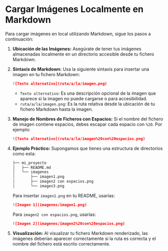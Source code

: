 <!-- Autor: Daniel Benjamin Perez Morales -->
<!-- GitHub: https://github.com/DanielBenjaminPerezMoralesDev13 -->
<!-- GitLab: https://gitlab.com/DanielBenjaminPerezMoralesDev13 -->
<!-- Correo electrónico: danielperezdev@proton.me -->

# Cargar Imágenes Localmente en Markdown

Para cargar imágenes en local utilizando Markdown, sigue los pasos a continuación:

1. **Ubicación de las Imágenes:**
   Asegúrate de tener tus imágenes almacenadas localmente en un directorio accesible desde tu fichero Markdown.

2. **Sintaxis de Markdown:**
   Usa la siguiente sintaxis para insertar una imagen en tu fichero Markdown:

   ```markdown
   ![Texto alternativo](ruta/a/la/imagen.png)
   ```

   - `Texto alternativo`: Es una descripción opcional de la imagen que aparece si la imagen no puede cargarse o para accesibilidad.
   - `ruta/a/la/imagen.png`: Es la ruta relativa desde la ubicación de tu fichero Markdown hasta la imagen.

3. **Manejo de Nombres de Ficheros con Espacios:**
   Si el nombre del fichero de imagen contiene espacios, debes escapar cada espacio con `%20`. Por ejemplo:

   ```markdown
   ![Texto alternativo](ruta/a/la/imagen%20con%20espacios.png)
   ```

4. **Ejemplo Práctico:**
   Supongamos que tienes una estructura de directorios como esta:

   ```txt
   ├── mi_proyecto
   │   ├── README.md
   │   └── imagenes
   │       ├── imagen1.png
   │       ├── imagen2 con espacios.png
   │       └── imagen3.png
   ```

   Para insertar `imagen1.png` en tu README, usarías:

   ```markdown
   ![Imagen 1](imagenes/imagen1.png)
   ```

   Para `imagen2 con espacios.png`, usarías:

   ```markdown
   ![Imagen 2](imagenes/imagen2%20con%20espacios.png)
   ```

5. **Visualización:**
   Al visualizar tu fichero Markdown renderizado, las imágenes deberían aparecer correctamente si la ruta es correcta y el nombre del fichero está escrito correctamente.
